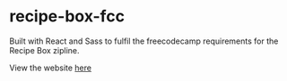 # recipe-box-fcc

Built with React and Sass to fulfil the freecodecamp requirements for the Recipe Box zipline.

View the website [here](https://yeastmaker.github.io/recipe-box-fcc/)